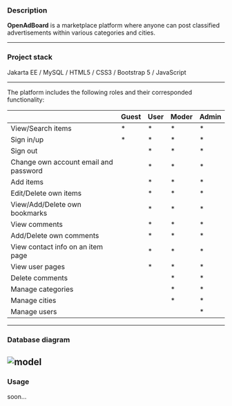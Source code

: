 ### Description
**OpenAdBoard** is a marketplace platform where anyone can post classified advertisements within various categories and cities.

------------
### Project stack
Jakarta EE / MySQL / HTML5 / CSS3 / Bootstrap 5 / JavaScript

------------
The platform includes the following roles and their corresponded functionality:

|                                       | Guest | User | Moder | Admin |
|---------------------------------------|-------|------|-------|-------|
| View/Search items                     |   *   |   *  |   *   |   *   |
| Sign in/up                            |   *   |   *  |   *   |   *   |
| Sign out                              |       |   *  |   *   |   *   |
| Change own account email and password |       |   *  |   *   |   *   |
| Add items                             |       |   *  |   *   |   *   |
| Edit/Delete own items                 |       |   *  |   *   |   *   |
| View/Add/Delete own bookmarks         |       |   *  |   *   |   *   |
| View comments                         |       |   *  |   *   |   *   |
| Add/Delete own comments               |       |   *  |   *   |   *   |
| View contact info on an item page     |       |   *  |   *   |   *   |
| View user pages                       |       |   *  |   *   |   *   |
| Delete comments                       |       |      |   *   |   *   |
| Manage categories                     |       |      |   *   |   *   |
| Manage cities                         |       |      |   *   |   *   |
| Manage users                          |       |      |       |   *   |


------------
### Database diagram
![model](https://user-images.githubusercontent.com/42889643/159910235-f271d0d4-f102-41fb-9766-86c94f28e4c5.png)
------------
### Usage
soon...